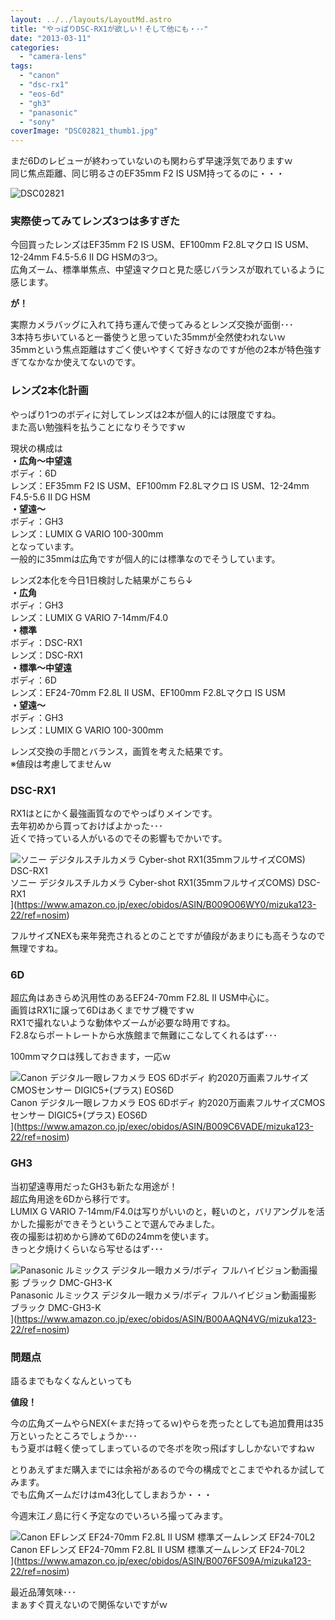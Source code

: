 ```yaml
---
layout: ../../layouts/LayoutMd.astro
title: "やっぱりDSC-RX1が欲しい！そして他にも・･･"
date: "2013-03-11"
categories: 
  - "camera-lens"
tags: 
  - "canon"
  - "dsc-rx1"
  - "eos-6d"
  - "gh3"
  - "panasonic"
  - "sony"
coverImage: "DSC02821_thumb1.jpg"
---
```


まだ6Dのレビューが終わっていないのも関わらず早速浮気でありますｗ  
同じ焦点距離、同じ明るさのEF35mm F2 IS USM持ってるのに・・・

![DSC02821](/archive/images/DSC02821_thumb.jpg "DSC02821")


### 実際使ってみてレンズ3つは多すぎた

今回買ったレンズはEF35mm F2 IS USM、EF100mm F2.8Lマクロ IS USM、12-24mm F4.5-5.6 II DG HSMの3つ。  
広角ズーム、標準単焦点、中望遠マクロと見た感じバランスが取れているように感じます。

**が！**

実際カメラバッグに入れて持ち運んで使ってみるとレンズ交換が面倒･･･  
3本持ち歩いていると一番使うと思っていた35mmが全然使われないｗ  
35mmという焦点距離はすごく使いやすくて好きなのですが他の2本が特色強すぎてなかなか使えてないのです。

### レンズ2本化計画

やっぱり1つのボディに対してレンズは2本が個人的には限度ですね。  
また高い勉強料を払うことになりそうですｗ

現状の構成は  
**・広角～中望遠**  
ボディ：6D  
レンズ：EF35mm F2 IS USM、EF100mm F2.8Lマクロ IS USM、12-24mm F4.5-5.6 II DG HSM  
**・望遠～**  
ボディ：GH3  
レンズ：LUMIX G VARIO 100-300mm  
となっています。  
一般的に35mmは広角ですが個人的には標準なのでそうしています。

レンズ2本化を今日1日検討した結果がこちら↓  
**・広角**  
ボディ：GH3  
レンズ：LUMIX G VARIO 7-14mm/F4.0  
**・標準**  
ボディ：DSC-RX1  
レンズ：DSC-RX1  
**・標準～中望遠**  
ボディ：6D  
レンズ：EF24-70mm F2.8L II USM、EF100mm F2.8Lマクロ IS USM  
**・望遠～**  
ボディ：GH3  
レンズ：LUMIX G VARIO 100-300mm

レンズ交換の手間とバランス，画質を考えた結果です。  
※値段は考慮してませんｗ

### DSC-RX1

RX1はとにかく最強画質なのでやっぱりメインです。  
去年初めから買っておけばよかった･･･  
近くで持っている人がいるのでその影響もでかいです。

![ソニー デジタルスチルカメラ Cyber-shot RX1(35mmフルサイズCOMS) DSC-RX1](/archive/images/41iTXvqrNoL._SL160_.jpg)  
ソニー デジタルスチルカメラ Cyber-shot RX1(35mmフルサイズCOMS) DSC-RX1  
](https://www.amazon.co.jp/exec/obidos/ASIN/B009O06WY0/mizuka123-22/ref=nosim)

フルサイズNEXも来年発売されるとのことですが値段があまりにも高そうなので無理ですね。

### 6D

超広角はあきらめ汎用性のあるEF24-70mm F2.8L II USM中心に。  
画質はRX1に譲って6Dはあくまでサブ機ですｗ  
RX1で撮れないような動体やズームが必要な時用ですね。  
F2.8ならポートレートから水族館まで無難にこなしてくれるはず･･･

100mmマクロは残しておきます，一応ｗ

![Canon デジタル一眼レフカメラ EOS 6Dボディ 約2020万画素フルサイズCMOSセンサー DIGIC5+(プラス) EOS6D](/archive/images/51q7Z2F6dkL._SL160_.jpg)  
Canon デジタル一眼レフカメラ EOS 6Dボディ 約2020万画素フルサイズCMOSセンサー DIGIC5+(プラス) EOS6D  
](https://www.amazon.co.jp/exec/obidos/ASIN/B009C6VADE/mizuka123-22/ref=nosim)

### GH3

当初望遠専用だったGH3も新たな用途が！  
超広角用途を6Dから移行です。  
LUMIX G VARIO 7-14mm/F4.0は写りがいいのと，軽いのと，バリアングルを活かした撮影ができそうということで選んでみました。  
夜の撮影は初めから諦めて6Dの24mmを使います。  
きっと夕焼けくらいなら写せるはず･･･

![Panasonic ルミックス デジタル一眼カメラ/ボディ フルハイビジョン動画撮影 ブラック DMC-GH3-K](/archive/images/414vmzTgGNL._SL160_.jpg)  
Panasonic ルミックス デジタル一眼カメラ/ボディ フルハイビジョン動画撮影 ブラック DMC-GH3-K  
](https://www.amazon.co.jp/exec/obidos/ASIN/B00AAQN4VG/mizuka123-22/ref=nosim)

### 問題点

語るまでもなくなんといっても

**値段！**

今の広角ズームやらNEX(←まだ持ってるｗ)やらを売ったとしても追加費用は35万といったところでしょうか･･･  
もう夏ボは軽く使ってしまっているので冬ボを吹っ飛ばすししかないですねｗ

とりあえずまだ購入までには余裕があるので今の構成でとこまでやれるか試してみます。  
でも広角ズームだけはm43化してしまおうか・・・

今週末江ノ島に行く予定なのでいろいろ撮ってみます。

![Canon EFレンズ EF24-70mm F2.8L II USM 標準ズームレンズ EF24-70L2](/archive/images/no-image-no-ciu._AA160_.gif)  
Canon EFレンズ EF24-70mm F2.8L II USM 標準ズームレンズ EF24-70L2  
](https://www.amazon.co.jp/exec/obidos/ASIN/B0076FS09A/mizuka123-22/ref=nosim)

最近品薄気味･･･  
まぁすぐ買えないので関係ないですがｗ
